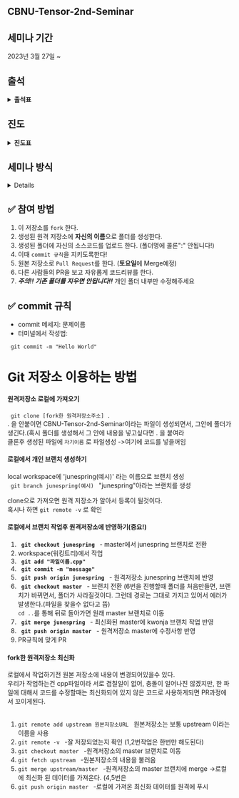 ## CBNU-Tensor-2nd-Seminar
## 세미나 기간
2023년 3월 27일 ~ 

## 출석
<details markdown="1">
<summary><strong>출석표</strong></summary>

|이름|1주차|2주차|3주차|4주차|5주차|6주차|7주차|8주차|9주차|10주차|
|------|---|---|---|---|---|---|---|---|---|---|
|김민기||||||||||
|김주엽||||||||||
|문서영||||||||||
|신재원||||||||||

</details>

## 진도
<details markdown="1">
<summary><strong>진도표</strong></summary><br>

 - **1주차** 객체지향프로그래밍 복습 및 클래스 설계 - 생성자와 소멸자
    - 클래스 개념 복습
    - 생성자와 소멸자의 개념과 역할
    - 생성자와 소멸자의 형식과 작성 방법
    - 생성자와 소멸자의 오버로딩
 - **2주차** 클래스 응용 - 객체 포인터와 객체 배열 
    - 객체 포인터와 객체 배열의 개념
    - 객체 포인터와 객체 배열의 선언 및 사용 방법
    - 객체 배열의 동적 할당과 해제
    - 객체 포인터와 객체 배열을 이용한 클래스 응용 예제
  - **3주차** 클래스 응용 - 함수와 객체 연산자, 오버로딩
    - 멤버 함수와 일반 함수의 차이점
    - 객체 연산자와 연산자 오버로딩의 개념과 작성 방법
    - 연산자 오버로딩의 예제
  - **4주차** 중간고사대비
  - **5주차** 클래스 응용 - 상속
    - 상속의 개념과 특징
    - 기본 클래스와 파생 클래스의 관계와 표현 방법
    - 상속의 종류(단일 상속, 다중 상속)
    - 상속의 예제
  - **6주차** 클래스 응용 - 정보은닉과 캡슐화
    - 정보은닉의 개념과 필요성
    - 접근 지정자(public, private, protected)의 역할과 사용 방법
    - 캡슐화의 개념과 효과
    - 정보은닉과 캡슐화의 예제
  - **7주차** 클래스 응용 - 가상 함수와 오버라이딩
     - 가상 함수의 개념과 작성 방법
     - 가상 함수의 오버라이딩과 다형성
     - 가상 함수의 예제
  - **8주차** 클래스 응용 - 템플릿과 STL
     - 템플릿의 개념과 사용 방법
     - 함수 템플릿과 클래스 템플릿
     - STL의 개념과 사용 방법
     - STL 컨테이너와 알고리즘의 예제
  - **9주차** C++ 데이터 입출력
     - 데이터 입출력의 개념과 필요성
     - C++의 입출력 방식과 함수
     - 파일 입출력 예제
  - **10주차** C++ 예외 처리와 응용 프로그래밍
     - 예외 처리의 개념과 필요성
     - try-catch 구문의 사용 방법
     - 예외 처리의 예제
     - C++ 응용 프로그래밍 예제
 </details>

## 세미나 방식
<details markdown="1"><br>

 **매주 월요일 7시에 진행**
 
0. 세미나때 알려주는 내용을 듣는다.
1. 튜터가 배운 내용을 토대로 한 문제를 제시해준다.
2. 다음 세미나까지 튜터들이 문제를 풀어오되 최대한 자신의 실력으로 풀어본다.
3. 자신이 풀었던 문제를 튜터들에게 설명(사용 알고리즘을 대략적으로 설명).
4. 질문이 있다면 다같이 해결해 보려고 노력(여러 견해를 알수 있음) 하나의 알고리즘을 푸는 **많은 방법**에 대해서 아는것은 도움이 많이된다. <br>
</details> 

## ✅ 참여 방법
1. 이 저장소를 `fork` 한다.
2. 생성된 원격 저장소에 **자신의 이름**으로 폴더를 생성한다.
3. 생성된 폴더에 자신의 소스코드를 업로드 한다. (폴더명에 콜론":" 안됩니다!)
4. 이때 `commit 규칙`을 지키도록한다!
5. 원본 저장소로 `Pull Request`를 한다. (**토요일**에 Merge예정)
6. 다른 사람들의 PR을 보고 자유롭게 코드리뷰를 한다.
7. ***주의!! 기존 폴더를 지우면 안됩니다!!*** 개인 폴더 내부만 수정해주세요

## ✅ commit 규칙
- commit 메세지: 문제이름
- 터미널에서 작성법: 
```
 git commit -m "Hello World"
```

# Git 저장소 이용하는 방법

#### 원격저장소 로컬에 가져오기

<code> git clone [fork한 원격저장소주소] .</code>     
. 을 안붙이면 CBNU-Tensor-2nd-Seminar이라는 파일이 생성되면서, 그안에 폴더가 생긴다.(혹시 폴더를 생성해서 그 안에 내용을 넣고싶다면 . 을 붙여라<br>
클론후 생성된 파일에 `자기이름` 로 파일생성   ->여기에 코드를 넣을꺼임

#### 로컬에서 개인 브랜치 생성하기

local workspace에 'junespring(예시)' 라는 이름으로 브랜치 생성<br>
<code> git branch junespring(예시) </code> "junespring"아라는 브랜치를 생성

clone으로 가져오면 원격 저장소가 알아서 등록이 될것이다.<br> 
혹시나 하면 <code>git remote -v</code> 로 확인
#### 로컬에서 브랜치 작업후 원격저장소에 반영하기(중요!)
1. <code> **git checkout junespring** </code> - master에서 junespring 브랜치로 전환
2. workspace(워킹트리)에서 작업
3. <code> **git add "파일이름.cpp"**</code>
4. <code> **git commit -m "message"**</code>
5. <code> **git push origin junespring** </code> - 원격저장소 junespring 브랜치에 반영
6. <code> **git checkout master** </code> - 브랜치 전환
 (6번을 진행할때 폴더를 처음만들면, 브랜치가 바뀌면서, 폴더가 사라질것이다. 그런데 경로는 그대로 가지고 있어서 에러가 발생한다.(파일을 찾을수 없다고 뜸)<br>
 <code>cd ..</code>를 통해 뒤로 돌아가면 원래 master 브랜치로 이동
7. <code> **git merge junespring** </code> - 최신화된 master에 kwonja 브랜치 작업 반영
8. <code> **git push origin master** </code> - 원격저장소 master에 수정사항 반영
9. PR규칙에 맞게 PR

#### fork한 원격저장소 최신화

로컬에서 작업하기전 원본 저장소에 내용이 변경되어있을수 있다.<br>
우리가 작업하는건 cpp파일이라 서로 겹칠일이 없어, 충돌이 일어나진 않겠지만, 한 파일에 대해서 코드를 수정할때는 최신화되어 있지 않은 코드로 사용하게되면 PR과정에서 꼬이게된다.
<br>
<br>
1. <code>git remote add upstream 원본저장소URL </code> 원본저장소는 보통 upstream 이라는 이름을 사용
2. <code>git remote -v </code>   -잘 저장되었는지 확인 (1,2번작업은 한번만 해도된다)
3. <code>git checkout master </code>   -원격저장소의 master 브랜치로 이동
4. <code>git fetch upstream </code> -원본저장소의 내용을 불러옴
5. <code>git merge upstream/master </code>  -원격저장소의 master 브랜치에 merge ->로컬에 최신화 된 데이터를 가져온다. (4,5번은 
6. <code>git push origin master </code> -로컬에 가져온 최신화 데이터를 원격에 푸시
## <br><br>
